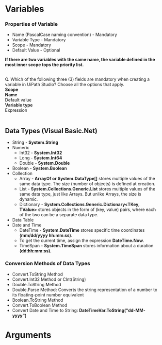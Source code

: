 # Variables

### Properties of Variable
- Name (PascalCase naming convention) - Mandatory
- Variable Type - Mandatory
- Scope - Mandatory
- Default Value - Optional

**If there are two variables with the same name, the variable defined in the most inner scope tops the priority list.** <br><br>

Q. Which of the following three (3) fields are mandatory when creating a variable in UiPath Studio? Choose all the options that apply. <br>
**Scope <br>
Name** <br>
Default value <br>
**Variable type** <br>
Expression <br><br>

## Data Types (Visual Basic.Net)
- String - **System.String**
- Numeric
  - Int32 - **System.Int32** 
  - Long - **System.Int64**
  - Double - **System.Double**
- Boolean - **System.Boolean**
- Collection
  - Array - **ArrayOf<T> or System.DataType[]** stores multiple values of the same data type. The size (number of objects) is defined at creation.
  - List - **System.Collections.Generic.List<T>** stores multiple values of the same data type, just like Arrays. But unlike Arrays, the size is dynamic.
  - Dictionary - **System.Collections.Generic.Dictionary<TKey, TValue>** stores objects in the form of (key, value) pairs, where each of the two can be a separate data type.
- Data Table
- Date and Time
  - DateTime - **System.DateTime** stores specific time coordinates **(mm/dd/yyyy hh:mm:ss)**.
  - To get the current time, assign the expression **DateTime.Now**.
  - TimeSpan - **System.TimeSpan** stores information about a duration **(dd:hh:mm:ss)**.

### Conversion Methods of Data Types 
- Convert.ToString Method
- Convert.Int32 Method or CInt(String)
- Double.ToString Method
- Double.Parse Method: Converts the string representation of a number to its floating-point number equivalent
- Boolean.ToString Method
- Convert.ToBoolean Method
- Convert Date and Time to String: **DateTimeVar.ToString("dd-MM-yyyy")**

# Arguments
